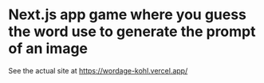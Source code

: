 # Next.js app game where you guess the word use to generate the prompt of an image
See the actual site at https://wordage-kohl.vercel.app/

